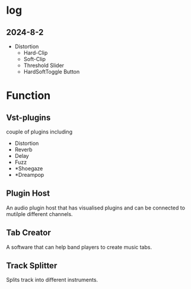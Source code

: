 # log
## 2024-8-2
- Distortion
    - Hard-Clip
    - Soft-Clip
    - Threshold Slider
    - HardSoftToggle Button
# Function
## Vst-plugins
couple of plugins including
- Distortion
- Reverb
- Delay
- Fuzz
- *Shoegaze
- *Dreampop
## Plugin Host
An audio plugin host that has visualised plugins and can be connected to mutilple different channels.
## Tab Creator
A software that can help band players to create music tabs.
## Track Splitter
Splits track into different instruments.